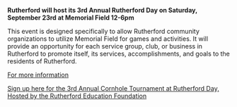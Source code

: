 **Rutherford will host its 3rd Annual Rutherford Day on Saturday, September 23rd at Memorial Field 12-6pm**

This event is designed specifically to allow Rutherford community organizations to utilize Memorial Field for games and activities. It will provide an opportunity for each service group, club, or business in Rutherford to promote itself, its services, accomplishments, and goals to the residents of Rutherford.

[For more information](/rutherford-day)

[Sign up here for the 3rd Annual Cornhole Tournament at Rutherford Day, Hosted by the Rutherford Education Foundation](https://www.rutherfordeducationfoundation.org/calender/2023/9/23/3rd-annual-cornhole-tournament)

